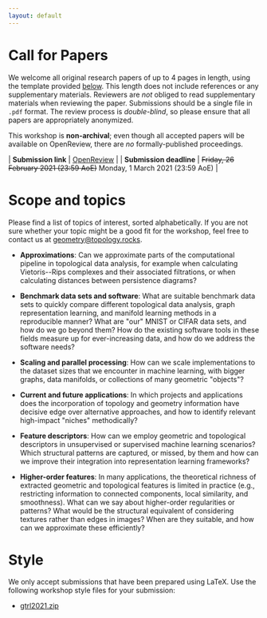 ```yaml
---
layout: default
---
```


# Call for Papers

We welcome all original research papers of up to 4 pages in length,
using the template provided [below](#style). This length does not include
references or any supplementary materials. Reviewers are *not* obliged
to read supplementary materials when reviewing the paper.  Submissions
should be a single file in `.pdf` format. The review process is
*double-blind*, so please ensure that all papers are appropriately
anonymized.

This workshop is **non-archival**; even though all accepted papers will be
available on OpenReview, there are *no* formally-published proceedings.

| **Submission link** | [OpenReview](https://openreview.net/group?id=ICLR.cc/2021/Workshop/GTRL) |
| **Submission deadline** | ~~Friday, 26 February 2021 (23:59 AoE)~~ Monday, 1 March 2021 (23:59 AoE) |


# Scope and topics

Please find a list of topics of interest, sorted alphabetically. If
you are not sure whether your topic might be a good fit for the
workshop, feel free to contact us at [geometry@topology.rocks](mailto:geometry@topology.rocks).

- **Approximations**: Can we approximate parts of the computational
  pipeline in topological data analysis, for example when calculating
  Vietoris--Rips complexes and their associated filtrations, or when
  calculating distances between persistence diagrams?

- **Benchmark data sets and software**: What are suitable benchmark data
  sets to quickly compare different topological data analysis, graph
  representation learning, and manifold learning methods in
  a reproducible manner? What are "our" MNIST or CIFAR data sets, and
  how do we go beyond them? How do the existing software tools in these
  fields measure up for ever-increasing data, and how do we address the
  software needs?

- **Scaling and parallel processing**: How can we scale implementations
  to the dataset sizes that we encounter in machine learning, with
  bigger graphs, data manifolds, or collections of many geometric
  "objects"?

- **Current and future applications**: In which projects and
  applications does the incorporation of topology and geometry
  information have decisive edge over alternative approaches, and how to
  identify relevant high-impact "niches" methodically?

- **Feature descriptors**: How can we employ geometric and topological
  descriptors in unsupervised or supervised machine learning scenarios?
  Which structural patterns are captured, or missed, by them and how can
  we improve their integration into representation learning frameworks?

- **Higher-order features**: In many applications, the theoretical
  richness of extracted geometric and topological features is limited in
  practice (e.g., restricting information to connected components, local
  similarity, and smoothness). What can we say about higher-order
  regularities or patterns? What would be the structural equivalent of
  considering textures rather than edges in images? When are they
  suitable, and how can we approximate these efficiently?

# Style

We only accept submissions that have been prepared using LaTeX. Use the
following workshop style files for your submission:

- [gtrl2021.zip](/assets/gtrl2021.zip)
